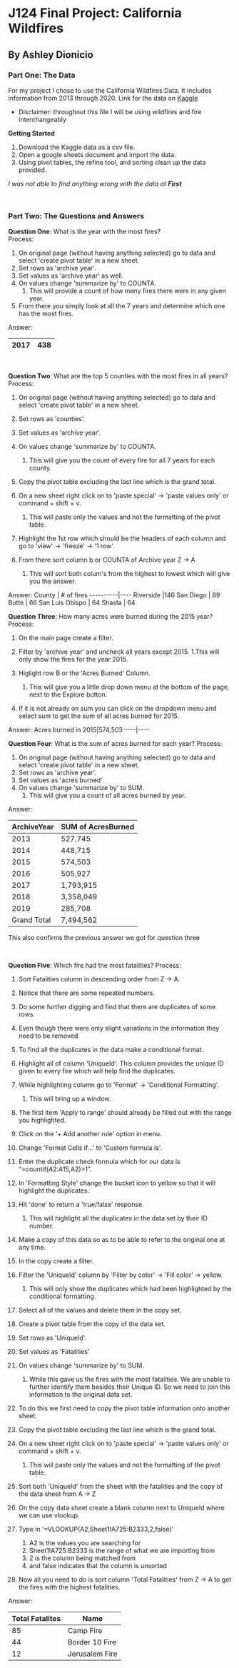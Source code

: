 # J124 Final Project: California Wildfires
## By Ashley Dionicio

### Part One: The Data 
For my project I chose to use the California Wildfires Data. It includes information from 2013 through 2020. 
Link for the data on [Kaggle](https://www.kaggle.com/ananthu017/california-wildfire-incidents-20132020)
* Disclaimer: throughout this file I will be using wildfires and fire interchangeably


**Getting Started**
1. Download the Kaggle data as a csv file. 
2. Open a google sheets document and import the data. 
3. Using pivot tables, the refine tool, and sorting clean up the data provided. <br> 

_I was not able to find anything wrong with the data at **First**_ 

<br>

### Part Two: The Questions and Answers 
__Question One__: What is the year with the most fires? <br>
Process:
1. On original page (without having anything selected) go to data and select 'create pivot table' in a new sheet.
2. Set rows as 'archive year'. 
3. Set values as 'archive year' as well.
4. On values change 'summarize by' to COUNTA.
    1. This will provide a count of how many fires there were in any given year.
5. From there you simply look at all the 7 years and determine which one has the most fires.

Answer:

2017| 438
----|---- 
<br>

__Question Two__: What are the top 5 counties with the most fires in all years? <br>
Process: 
1. On original page (without having anything selected) go to data and select 'create pivot table' in a new sheet.
2. Set rows as 'counties'.
3. Set values as 'archive year'.
4. On values change 'summarize by' to COUNTA.
    1. This will give you the count of every fire for all 7 years for each county.
   
5. Copy the pivot table excluding the last line which is the grand total. 
6. On a new sheet right click on to 'paste special' -> 'paste values only' or command + shift + v. 
    1. This will paste only the values and not the formatting of the pivot table. 
    
7. Highlight the 1st row which should be the headers of each column and go to 'view' -> 'freeze' -> '1 row'.
8. From there sort column b or COUNTA of Archive year Z -> A
    1. This will sort both colum's from the highest to lowest which will give you the answer. 
    

Answer:
County | # of fires
----------|----
Riverside |146
San Diego | 89
Butte | 66
San Luis Obispo | 64
Shasta | 64
<br>

__Question Three__: How many acres were burned during the 2015 year? <br>
Process:
1. On the main page create a filter.
2. Filter by 'archive year' and uncheck all years except 2015.
    1.This will only show the fires for the year 2015.
    
3. Higlight row B or the 'Acres Burned' Column.
    1. This will give you a little drop down menu at the bottom of the page, next to the Explore button.
    
4. If it is not already on sum you can click on the dropdown menu and select sum to get the sum of all acres burned for 2015. 

Answer:
Acres burned in 2015|574,503
----|----
<br>

__Question Four__: What is the sum of acres burned for each year?
Process:
1. On original page (without having anything selected) go to data and select 'create pivot table' in a new sheet.
2. Set rows as 'archive year'.
3. Set values as 'acres burned'.
4. On values change 'summarize by' to SUM.
    1. This will give you a count of all acres burned by year.
    

Answer:

ArchiveYear	|SUM of AcresBurned
------------|------------------
2013 | 527,745
2014 | 448,715
2015 | 574,503
2016 | 505,927
2017 | 1,793,915
2018 | 3,358,049
2019 | 285,708
Grand Total | 7,494,562

This also confirms the previous answer we got for question three

<br>

__Question Five__: Which fire had the most fatalities? 
Process:
1. Sort Fatalities column in descending order from Z -> A.
2. Notice that there are some repeated numbers.
3. Do some further digging and find that there are duplicates of some rows. 
4. Even though there were only slight variations in the information they need to be removed.
5. To find all the duplicates in the data make a conditional format. 
6. Highlight all of column 'UniqueId'. This column provides the unique ID given to every fire which will help find the duplicates.
7. While highlighting column go to 'Format' -> 'Conditional Formatting'.
    1. This will bring up a window.

9. The first item 'Apply to range' should already be filled out with the range you highlighted.
10. Click on the '+ Add another rule' option in menu.
11. Change 'Format Cells if...' to 'Custom formula is'.
12. Enter the duplicate check formula which for our data is “=countif($A$2:$A$15,A2)>1”. 
13. In 'Formatting Style' change the bucket icon to yellow so that it will highlight the duplicates.
14. Hit 'done' to return a 'true/false' response.
    1. This will highlight all the duplicates in the data set by their ID number.
 
16. Make a copy of this data so as to be able to refer to the original one at any time. 
17. In the copy create a filter.
18. Filter the 'UniqueId' column by 'Filter by color' -> 'Fill color' -> yellow.
    1. This will only show the duplicates which had been highlighted by the conditional formatting.

20. Select all of the values and delete them in the copy set.
21. Create a pivot table from the copy of the data set.
22. Set rows as 'UniqueId'.
23. Set values as 'Fatalities'
24. On values change 'summarize by' to SUM.
    1. While this gave us the fires with the most fatalities. We are unable to further identify them besides their Unique ID. So we need to join this information to the original data set.

26. To do this we first need to copy the pivot table information onto another sheet. 
27. Copy the pivot table excluding the last line which is the grand total. 
28. On a new sheet right click on to 'paste special' -> 'paste values only' or command + shift + v. 
    1. This will paste only the values and not the formatting of the pivot table. 

30. Sort both 'UniqueId' from the sheet with the fatalities and the copy of the data sheet from A -> Z
31. On the copy data sheet create a blank column next to UniqueId where we can use vlookup.
32. Type in '=VLOOKUP(A2,Sheet1!A725:B2333,2,false)'
    1. A2 is the values you are searching for 
    2. Sheet1!A725:B2333 is the range of what we are importing from
    3. 2 is the column being matched from
    4. and false indicates that the column is unsorted
34. Now all you need to do is sort column 'Total Fatalities' from Z -> A to get the fires with the highest fatalities. 

Answer:

Total Fatalites | Name
---------------|-------
85 | Camp Fire
44 | Border 10 Fire
12 | Jerusalem Fire




